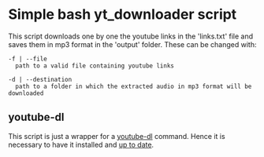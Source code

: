 # Simple bash yt_downloader script
This script downloads one by one the youtube links in the 'links.txt' file and saves them in mp3 format in the 'output' folder.
These can be changed with:
```
-f | --file
  path to a valid file containing youtube links
  
-d | --destination
  path to a folder in which the extracted audio in mp3 format will be downloaded
```
## youtube-dl
This script is just a wrapper for a [youtube-dl](https://github.com/ytdl-org/youtube-dl) command.
Hence it is necessary to have it installed and [up to date](https://github.com/ytdl-org/youtube-dl/blob/master/README.md#how-do-i-update-youtube-dl).
